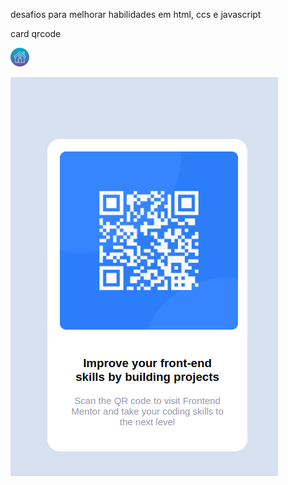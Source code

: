 desafios para melhorar habilidades em html, ccs e javascript<br>

 card qrcode

 [<img src = "qr-code-component-main/images/home-page.png">](https://luizacn.github.io/challenges-01/)

<img src = "qr-code-component-main/images/qrcde.png">



